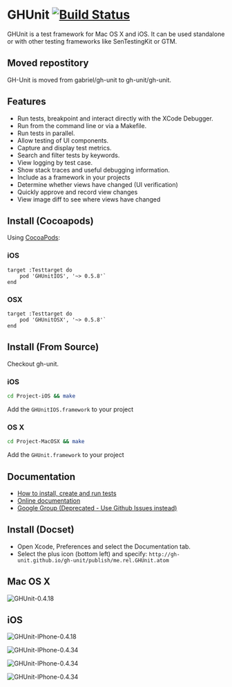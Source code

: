 # GHUnit [![Build Status](https://travis-ci.org/gh-unit/gh-unit.png)](https://travis-ci.org/gh-unit/gh-unit)

GHUnit is a test framework for Mac OS X and iOS.
It can be used standalone or with other testing frameworks like SenTestingKit or GTM.

## Moved repostitory
GH-Unit is moved from gabriel/gh-unit to gh-unit/gh-unit.

## Features

- Run tests, breakpoint and interact directly with the XCode Debugger.
- Run from the command line or via a Makefile.
- Run tests in parallel.
- Allow testing of UI components.
- Capture and display test metrics.
- Search and filter tests by keywords. 
- View logging by test case.
- Show stack traces and useful debugging information.
- Include as a framework in your projects
- Determine whether views have changed (UI verification)
- Quickly approve and record view changes
- View image diff to see where views have changed

## Install (Cocoapods)

Using [CocoaPods](http://cocoapods.org/):

### iOS
```
target :Testtarget do
	pod 'GHUnitIOS', '~> 0.5.8'`
end
```
### OSX
```
target :Testtarget do
	pod 'GHUnitOSX', '~> 0.5.8'`
end
```

## Install (From Source)
Checkout gh-unit.

### iOS
```bash
cd Project-iOS && make
```

Add the `GHUnitIOS.framework` to your project

### OS X
```bash
cd Project-MacOSX && make
```
Add the `GHUnit.framework` to your project

## Documentation

- [How to install, create and run tests](http://gh-unit.github.io//gh-unit/docs/index.html)
- [Online documentation](http://gh-unit.github.io/gh-unit/)
- [Google Group (Deprecated - Use Github Issues instead)](http://groups.google.com/group/ghunit)

## Install (Docset)

- Open Xcode, Preferences and select the Documentation tab.
- Select the plus icon (bottom left) and specify: `http://gh-unit.github.io/gh-unit/publish/me.rel.GHUnit.atom`


## Mac OS X

![GHUnit-0.4.18](http://rel.me.s3.amazonaws.com/images/GHUnit-0.4.18.png)

## iOS

![GHUnit-IPhone-0.4.18](http://rel.me.s3.amazonaws.com/images/GHUnit-IPhone-0.4.18.png)

![GHUnit-IPhone-0.4.34](https://johnboiles.s3.amazonaws.com/ghunittestview.png)

![GHUnit-IPhone-0.4.34](https://johnboiles.s3.amazonaws.com/ghunitnewimage.png)

![GHUnit-IPhone-0.4.34](https://johnboiles.s3.amazonaws.com/ghunitdiff.png)
